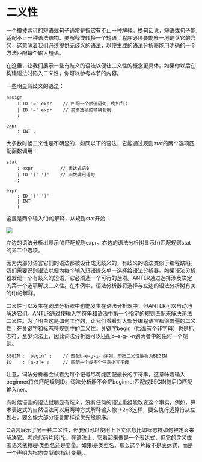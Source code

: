 # 二义性

一个模棱两可的短语或句子通常是指它有不止一种解释。换句话说，短语或句子能适配不止一种语法结构。要解释或转换一个短语，程序必须要能唯一地确认它的含义，这意味着我们必须提供无歧义的语法，以便生成的语法分析器能用明确的一个方法匹配每个输入短语。

在这里，让我们展示一些有歧义的语法以便让二义性的概念更具体。如果你以后在构建语法时陷入二义性，你可以参考本节的内容。

一些明显有歧义的语法：

```
assign
    : ID '=' expr    // 匹配一个赋值语句，例如f()
    | ID '=' expr    // 前面选项的精确复制
    ;

expr
    : INT ;
```

大多数时候二义性是不明显的，如同以下的语法，它能通过规则stat的两个选项匹配函数调用：

```
stat
    : expr          // 表达式语句
    | ID '(' ')'    // 函数调用语句
    ;

expr
    : ID '(' ')'
    | INT
    ;
```

这里是两个输入f()的解释，从规则stat开始：

![](http://codemany.com/uploads/fn-parse-tree.png)

左边的语法分析树显示f()匹配规则expr。右边的语法分析树显示f()匹配规则stat的第二个选项。

因为大部分语言它们的语法都被设计成无歧义的，有歧义的语法类似于编程缺陷。我们需要识别语法以便为每个输入短语提交单一选择给语法分析器。如果语法分析器发现一个有歧义的短语，它必须选一个可行的选项。ANTLR通过选择涉及决定的第一个选项解决二义性。在本例中，语法分析器将选择与左边的语法分析树有关的f()的解释。

二义性可以发生在词法分析器中也能发生在语法分析器中，但ANTLR可以自动地解决它们。ANTLR通过使输入字符串和语法中第一个指定的规则匹配来解决词法二义性。为了明白这是如何工作的，让我们看看对大部分编程语言都很普遍的二义性：在关键字和标志符规则中的二义性。关键字begin（后面有个非字母）也是标志符，至少词法上，因此词法分析器可以匹配b-e-g-i-n到两者中的任何一个规则。

```
BEGIN : 'begin' ;    // 匹配b-e-g-i-n序列，即把二义性解析为BEGIN
ID    : [a-z]+ ;     // 匹配一个或多个任意小写字母
```

注意，词法分析器会试着为每个记号尽可能匹配最长的字符串，这意味着输入beginner将仅匹配规则ID。词法分析器不会把beginner匹配成BEGIN随后ID匹配输入ner。

有时候语言的语法就明显有歧义，没有任何的语法重组能改变这个事实。例如，算术表达式的自然语法可以用两种方式解释输入像1+2*3这样，要么执行运算符从左到右，要么像大部分语言那样按优先级顺序。

C语言展示了另一种二义性，但我们可以使用上下文信息比如标志符如何被定义来解决它。考虑代码片段i*j;。在语法上，它看起来像是一个表达式，但它的含义或者语义依赖i是类型名还是变量。如果i是类型名，那么这个片段不是表达式，而是一个声明为指向类型i的指针变量j。
